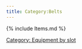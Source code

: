 ```yaml
---
title: Category:Belts
---
```


{% include Items.md %}

[Category: Equipment by slot](Category:_Equipment_by_slot "wikilink")